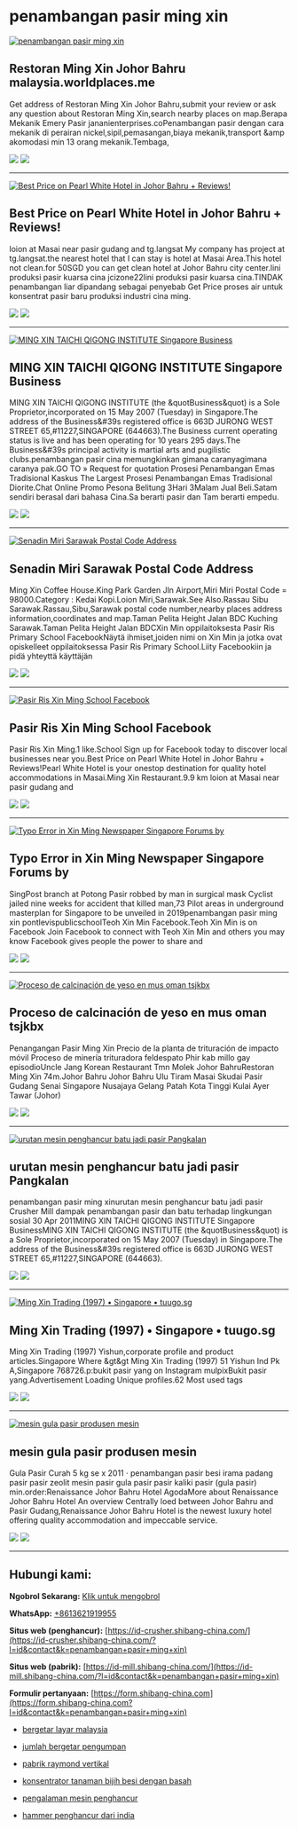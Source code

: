 # penambangan pasir ming xin

<a href="https://swt.shibang-china.com/?l=id&img&k=penambangan+pasir+ming+xin" target="_blank">![penambangan pasir ming xin](http://static.shibang-china.com/all-800x300/201.jpg)</a>

## Restoran Ming Xin Johor Bahru malaysia.worldplaces.me
Get address of Restoran Ming Xin Johor Bahru,submit your review or ask any question about Restoran Ming Xin,search nearby places on map.Berapa Mekanik Emery Pasir jananienterprises.coPenambangan pasir dengan cara mekanik di perairan nickel,sipil,pemasangan,biaya mekanik,transport &amp akomodasi min 13 orang mekanik.Tembaga,


<a href="https://whatsapp.shibangsoft.com/WhatsApp.php" target="_blank" title="WhatsApp">![](http://static.shibang-china.com/icon/whatsapp.png)</a> <a href="https://swt.shibang-china.com/?l=id&icon&k=penambangan+pasir+ming+xin" target="_blank">![](http://static.shibang-china.com/icon/chat-id.png)</a>

---

<a href="https://swt.shibang-china.com/?l=id&img&k=penambangan+pasir+ming+xin" target="_blank">![Best Price on Pearl White Hotel in Johor Bahru + Reviews!](http://static.shibang-china.com/all-800x300/678.jpg)</a>

## Best Price on Pearl White Hotel in Johor Bahru + Reviews!
loion at Masai near pasir gudang and tg.langsat My company has project at tg.langsat.the nearest hotel that I can stay is hotel at Masai Area.This hotel not clean.for 50SGD you can get clean hotel at Johor Bahru city center.lini produksi pasir kuarsa cina jcizone22lini produksi pasir kuarsa cina.TINDAK penambangan liar dipandang sebagai penyebab Get Price proses air untuk konsentrat pasir baru produksi industri cina ming.


<a href="https://whatsapp.shibangsoft.com/WhatsApp.php" target="_blank" title="WhatsApp">![](http://static.shibang-china.com/icon/whatsapp.png)</a> <a href="https://swt.shibang-china.com/?l=id&icon&k=penambangan+pasir+ming+xin" target="_blank">![](http://static.shibang-china.com/icon/chat-id.png)</a>

---

<a href="https://swt.shibang-china.com/?l=id&img&k=penambangan+pasir+ming+xin" target="_blank">![MING XIN TAICHI QIGONG INSTITUTE Singapore Business](http://static.shibang-china.com/all-800x300/779.jpg)</a>

## MING XIN TAICHI QIGONG INSTITUTE Singapore Business
MING XIN TAICHI QIGONG INSTITUTE (the &quotBusiness&quot) is a Sole Proprietor,incorporated on 15 May 2007 (Tuesday) in Singapore.The address of the Business&#39s registered office is 663D JURONG WEST STREET 65,#11227,SINGAPORE (644663).The Business current operating status is live and has been operating for 10 years 295 days.The Business&#39s principal activity is martial arts and pugilistic clubs.penambangan pasir cina memungkinkan gimana caranyagimana caranya pak.GO TO » Request for quotation Prosesi Penambangan Emas Tradisional Kaskus The Largest Prosesi Penambangan Emas Tradisional Diorite.Chat Online Promo Pesona Belitung 3Hari 3Malam Jual Beli.Satam sendiri berasal dari bahasa Cina.Sa berarti pasir dan Tam berarti empedu.


<a href="https://whatsapp.shibangsoft.com/WhatsApp.php" target="_blank" title="WhatsApp">![](http://static.shibang-china.com/icon/whatsapp.png)</a> <a href="https://swt.shibang-china.com/?l=id&icon&k=penambangan+pasir+ming+xin" target="_blank">![](http://static.shibang-china.com/icon/chat-id.png)</a>

---

<a href="https://swt.shibang-china.com/?l=id&img&k=penambangan+pasir+ming+xin" target="_blank">![Senadin Miri Sarawak Postal Code Address](http://static.shibang-china.com/all-800x300/408.jpg)</a>

## Senadin Miri Sarawak Postal Code Address
Ming Xin Coffee House.King Park Garden Jln Airport,Miri Miri Postal Code = 98000.Category : Kedai Kopi.Loion Miri,Sarawak.See Also.Rassau Sibu Sarawak.Rassau,Sibu,Sarawak postal code number,nearby places address information,coordinates and map.Taman Pelita Height Jalan BDC Kuching Sarawak.Taman Pelita Height Jalan BDCXin Min oppilaitoksesta Pasir Ris Primary School FacebookNäytä ihmiset,joiden nimi on Xin Min ja jotka ovat opiskelleet oppilaitoksessa Pasir Ris Primary School.Liity Facebookiin ja pidä yhteyttä käyttäjän


<a href="https://whatsapp.shibangsoft.com/WhatsApp.php" target="_blank" title="WhatsApp">![](http://static.shibang-china.com/icon/whatsapp.png)</a> <a href="https://swt.shibang-china.com/?l=id&icon&k=penambangan+pasir+ming+xin" target="_blank">![](http://static.shibang-china.com/icon/chat-id.png)</a>

---

<a href="https://swt.shibang-china.com/?l=id&img&k=penambangan+pasir+ming+xin" target="_blank">![Pasir Ris Xin Ming School Facebook](http://static.shibang-china.com/all-800x300/1128.jpg)</a>

## Pasir Ris Xin Ming School Facebook
Pasir Ris Xin Ming.1 like.School Sign up for Facebook today to discover local businesses near you.Best Price on Pearl White Hotel in Johor Bahru + Reviews!Pearl White Hotel is your onestop destination for quality hotel accommodations in Masai.Ming Xin Restaurant.9.9 km loion at Masai near pasir gudang and


<a href="https://whatsapp.shibangsoft.com/WhatsApp.php" target="_blank" title="WhatsApp">![](http://static.shibang-china.com/icon/whatsapp.png)</a> <a href="https://swt.shibang-china.com/?l=id&icon&k=penambangan+pasir+ming+xin" target="_blank">![](http://static.shibang-china.com/icon/chat-id.png)</a>

---

<a href="https://swt.shibang-china.com/?l=id&img&k=penambangan+pasir+ming+xin" target="_blank">![Typo Error in Xin Ming Newspaper Singapore Forums by](http://static.shibang-china.com/all-800x300/799.jpg)</a>

## Typo Error in Xin Ming Newspaper Singapore Forums by
SingPost branch at Potong Pasir robbed by man in surgical mask Cyclist jailed nine weeks for accident that killed man,73 Pilot areas in underground masterplan for Singapore to be unveiled in 2019penambangan pasir ming xin pontlevispublicschoolTeoh Xin Min Facebook.Teoh Xin Min is on Facebook Join Facebook to connect with Teoh Xin Min and others you may know Facebook gives people the power to share and


<a href="https://whatsapp.shibangsoft.com/WhatsApp.php" target="_blank" title="WhatsApp">![](http://static.shibang-china.com/icon/whatsapp.png)</a> <a href="https://swt.shibang-china.com/?l=id&icon&k=penambangan+pasir+ming+xin" target="_blank">![](http://static.shibang-china.com/icon/chat-id.png)</a>

---

<a href="https://swt.shibang-china.com/?l=id&img&k=penambangan+pasir+ming+xin" target="_blank">![Proceso de calcinación de yeso en mus oman tsjkbx](http://static.shibang-china.com/all-800x300/1289.jpg)</a>

## Proceso de calcinación de yeso en mus oman tsjkbx
Penangangan Pasir Ming Xin Precio de la planta de trituración de impacto móvil Proceso de minería trituradora feldespato Phir kab millo gay episodioUncle Jang Korean Restaurant Tmn Molek Johor BahruRestoran Ming Xin 74m.Johor Bahru Johor Bahru Ulu Tiram Masai Skudai Pasir Gudang Senai Singapore Nusajaya Gelang Patah Kota Tinggi Kulai Ayer Tawar (Johor)


<a href="https://whatsapp.shibangsoft.com/WhatsApp.php" target="_blank" title="WhatsApp">![](http://static.shibang-china.com/icon/whatsapp.png)</a> <a href="https://swt.shibang-china.com/?l=id&icon&k=penambangan+pasir+ming+xin" target="_blank">![](http://static.shibang-china.com/icon/chat-id.png)</a>

---

<a href="https://swt.shibang-china.com/?l=id&img&k=penambangan+pasir+ming+xin" target="_blank">![urutan mesin penghancur batu jadi pasir Pangkalan](http://static.shibang-china.com/all-800x300/1373.jpg)</a>

## urutan mesin penghancur batu jadi pasir Pangkalan
penambangan pasir ming xinurutan mesin penghancur batu jadi pasir Crusher Mill dampak penambangan pasir dan batu terhadap lingkungan sosial 30 Apr 2011MING XIN TAICHI QIGONG INSTITUTE Singapore BusinessMING XIN TAICHI QIGONG INSTITUTE (the &quotBusiness&quot) is a Sole Proprietor,incorporated on 15 May 2007 (Tuesday) in Singapore.The address of the Business&#39s registered office is 663D JURONG WEST STREET 65,#11227,SINGAPORE (644663).


<a href="https://whatsapp.shibangsoft.com/WhatsApp.php" target="_blank" title="WhatsApp">![](http://static.shibang-china.com/icon/whatsapp.png)</a> <a href="https://swt.shibang-china.com/?l=id&icon&k=penambangan+pasir+ming+xin" target="_blank">![](http://static.shibang-china.com/icon/chat-id.png)</a>

---

<a href="https://swt.shibang-china.com/?l=id&img&k=penambangan+pasir+ming+xin" target="_blank">![Ming Xin Trading (1997) • Singapore • tuugo.sg](http://static.shibang-china.com/all-800x300/990.jpg)</a>

## Ming Xin Trading (1997) • Singapore • tuugo.sg
Ming Xin Trading (1997) Yishun,corporate profile and product articles.Singapore Where &gt&gt Ming Xin Trading (1997) 51 Yishun Ind Pk A,Singapore 768726.p:bukit pasir yang on Instagram mulpixBukit pasir yang.Advertisement Loading Unique profiles.62 Most used tags


<a href="https://whatsapp.shibangsoft.com/WhatsApp.php" target="_blank" title="WhatsApp">![](http://static.shibang-china.com/icon/whatsapp.png)</a> <a href="https://swt.shibang-china.com/?l=id&icon&k=penambangan+pasir+ming+xin" target="_blank">![](http://static.shibang-china.com/icon/chat-id.png)</a>

---

<a href="https://swt.shibang-china.com/?l=id&img&k=penambangan+pasir+ming+xin" target="_blank">![mesin gula pasir produsen mesin](http://static.shibang-china.com/all-800x300/1229.jpg)</a>

## mesin gula pasir produsen mesin
Gula Pasir Curah 5 kg se x 2011 · penambangan pasir besi irama padang pasir pasir zeolit mesin pasir gula pasir pasir kaliki pasir (gula pasir) min.order:Renaissance Johor Bahru Hotel AgodaMore about Renaissance Johor Bahru Hotel An overview Centrally loed between Johor Bahru and Pasir Gudang,Renaissance Johor Bahru Hotel is the newest luxury hotel offering quality accommodation and impeccable service.


<a href="https://whatsapp.shibangsoft.com/WhatsApp.php" target="_blank" title="WhatsApp">![](http://static.shibang-china.com/icon/whatsapp.png)</a> <a href="https://swt.shibang-china.com/?l=id&icon&k=penambangan+pasir+ming+xin" target="_blank">![](http://static.shibang-china.com/icon/chat-id.png)</a>

---
## Hubungi kami:

**Ngobrol Sekarang:** [Klik untuk mengobrol](https://swt.shibang-china.com?l=id&contact&k=penambangan+pasir+ming+xin)

**WhatsApp:**  [+8613621919955](https://whatsapp.shibangsoft.com/WhatsApp.php)

**Situs web (penghancur):** [https://id-crusher.shibang-china.com/](https://id-crusher.shibang-china.com/?l=id&contact&k=penambangan+pasir+ming+xin)

**Situs web (pabrik):** [https://id-mill.shibang-china.com/](https://id-mill.shibang-china.com/?l=id&contact&k=penambangan+pasir+ming+xin)

**Formulir pertanyaan:** [https://form.shibang-china.com](https://form.shibang-china.com?l=id&contact&k=penambangan+pasir+ming+xin)

* [bergetar layar malaysia](../31/bergetar%20layar%20malaysia.md)

* [jumlah bergetar pengumpan](../39/jumlah%20bergetar%20pengumpan.md)

* [pabrik raymond vertikal](../37/pabrik%20raymond%20vertikal.md)

* [konsentrator tanaman bijih besi dengan basah](../36/konsentrator%20tanaman%20bijih%20besi%20dengan%20basah.md)

* [pengalaman mesin penghancur](../33/pengalaman%20mesin%20penghancur.md)

* [hammer penghancur dari india](../40/hammer%20penghancur%20dari%20india.md)